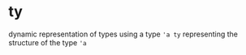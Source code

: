 # ty

dynamic representation of types using a type `'a ty` representing the structure of the type `'a`
